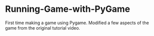 # Running-Game-with-PyGame
First time making a game using Pygame. Modified a few aspects of the game from the original tutorial video.
